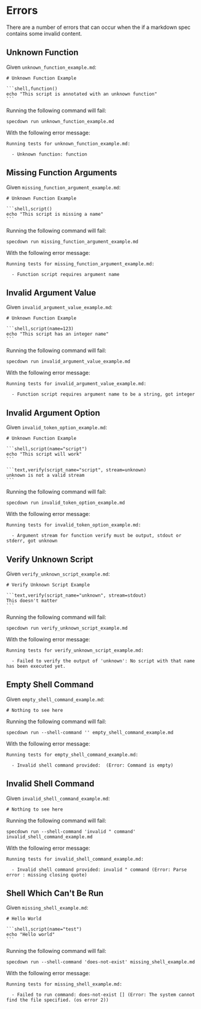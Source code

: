 # Errors

There are a number of errors that can occur when the if a markdown spec contains some invalid content.

## Unknown Function

Given `unknown_function_example.md`:

~~~markdown,file(path="unknown_function_example.md")
# Unknown Function Example

```shell,function()
echo "This script is annotated with an unknown function"
```
~~~

Running the following command will fail:

```shell,script(name="unknown_function_example", expected_exit_code=1)
specdown run unknown_function_example.md
```

With the following error message:

```text,verify(script_name="unknown_function_example", stream=stdout)
Running tests for unknown_function_example.md:

  - Unknown function: function
```

## Missing Function Arguments

Given `missing_function_argument_example.md`:

~~~markdown,file(path="missing_function_argument_example.md")
# Unknown Function Example

```shell,script()
echo "This script is missing a name"
```
~~~

Running the following command will fail:

```shell,script(name="missing_function_argument_example", expected_exit_code=1)
specdown run missing_function_argument_example.md
```

With the following error message:

```text,verify(script_name="missing_function_argument_example", stream=stdout)
Running tests for missing_function_argument_example.md:

  - Function script requires argument name
```

## Invalid Argument Value

Given `invalid_argument_value_example.md`:

~~~markdown,file(path="invalid_argument_value_example.md")
# Unknown Function Example

```shell,script(name=123)
echo "This script has an integer name"
```
~~~

Running the following command will fail:

```shell,script(name="invalid_argument_value_example", expected_exit_code=1)
specdown run invalid_argument_value_example.md
```

With the following error message:

```text,verify(script_name="invalid_argument_value_example", stream=stdout)
Running tests for invalid_argument_value_example.md:

  - Function script requires argument name to be a string, got integer
```

## Invalid Argument Option

Given `invalid_token_option_example.md`:

~~~markdown,file(path="invalid_token_option_example.md")
# Unknown Function Example

```shell,script(name="script")
echo "This script will work"
```

```text,verify(script_name="script", stream=unknown)
unknown is not a valid stream
```
~~~

Running the following command will fail:

```shell,script(name="invalid_token_option_example", expected_exit_code=1)
specdown run invalid_token_option_example.md
```

With the following error message:

```text,verify(script_name="invalid_token_option_example", stream=stdout)
Running tests for invalid_token_option_example.md:

  - Argument stream for function verify must be output, stdout or stderr, got unknown
```

## Verify Unknown Script

Given `verify_unknown_script_example.md`:

~~~markdown,file(path="verify_unknown_script_example.md")
# Verify Unknown Script Example

```text,verify(script_name="unknown", stream=stdout)
This doesn't matter
```
~~~

Running the following command will fail:

```shell,script(name="verify_unknown_script_example", expected_exit_code=2)
specdown run verify_unknown_script_example.md
```

With the following error message:

```text,verify(script_name="verify_unknown_script_example", stream=stdout)
Running tests for verify_unknown_script_example.md:

  - Failed to verify the output of 'unknown': No script with that name has been executed yet.
```


## Empty Shell Command

Given `empty_shell_command_example.md`:

~~~markdown,file(path="empty_shell_command_example.md")
# Nothing to see here
~~~

Running the following command will fail:

```shell,script(name="empty_shell_command_example", expected_exit_code=2)
specdown run --shell-command '' empty_shell_command_example.md
```

With the following error message:

```text,verify(script_name="empty_shell_command_example", stream=stdout)
Running tests for empty_shell_command_example.md:

  - Invalid shell command provided:  (Error: Command is empty)
```

## Invalid Shell Command

Given `invalid_shell_command_example.md`:

~~~markdown,file(path="invalid_shell_command_example.md")
# Nothing to see here
~~~

Running the following command will fail:

```shell,script(name="invalid_shell_command_example", expected_exit_code=2)
specdown run --shell-command 'invalid " command' invalid_shell_command_example.md
```

With the following error message:

```text,verify(script_name="invalid_shell_command_example", stream=stdout)
Running tests for invalid_shell_command_example.md:

  - Invalid shell command provided: invalid " command (Error: Parse error : missing closing quote)
```

## Shell Which Can't Be Run

Given `missing_shell_example.md`:

~~~markdown,file(path="missing_shell_example.md")
# Hello World

```shell,script(name="test")
echo "Hello world"
```
~~~

Running the following command will fail:

```shell,script(name="missing_shell_example", expected_exit_code=2)
specdown run --shell-command 'does-not-exist' missing_shell_example.md
```

With the following error message:

```text,verify(script_name="missing_shell_example", stream=stdout)
Running tests for missing_shell_example.md:

  - Failed to run command: does-not-exist [] (Error: The system cannot find the file specified. (os error 2))
```
